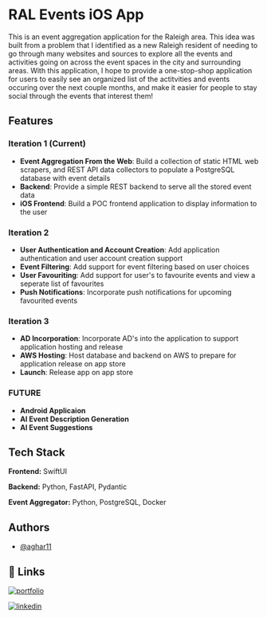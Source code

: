 
# RAL Events iOS App

This is an event aggregation application for the Raleigh area. This idea was built from a problem that I identified as a new Raleigh resident of needing to go through many websites and sources to explore all the events and activities going on across the event spaces in the city and surrounding areas. With this application, I hope to provide a one-stop-shop application for users to easily see an organized list of the actitvities and events occuring over the next couple months, and make it easier for people to stay social through the events that interest them!
## Features

### Iteration 1 (Current)
- **Event Aggregation From the Web**: Build a collection of static HTML web scrapers, and REST API data collectors to populate a PostgreSQL database with event details
- **Backend**: Provide a simple REST backend to serve all the stored event data
- **iOS Frontend**: Build a POC frontend application to display information to the user

### Iteration 2
- **User Authentication and Account Creation**: Add application authentication and user account creation support
- **Event Filtering**: Add support for event filtering based on user choices
- **User Favouriting**: Add support for user's to favourite events and view a seperate list of favourites
- **Push Notifications**: Incorporate push notifications for upcoming favourited events

### Iteration 3
- **AD Incorporation**: Incorporate AD's into the application to support application hosting and release
- **AWS Hosting**: Host database and backend on AWS to prepare for application release on app store
- **Launch**: Release app on app store

### FUTURE
- **Android Applicaion**
- **AI Event Description Generation**
- **AI Event Suggestions**


## Tech Stack

**Frontend:** SwiftUI

**Backend:** Python, FastAPI, Pydantic

**Event Aggregator:** Python, PostgreSQL, Docker
## Authors

- [@aghar11](https://github.com/aghar11)


## 🔗 Links

[![portfolio](https://img.shields.io/badge/my_portfolio-000?style=for-the-badge&logo=ko-fi&logoColor=white)](https://akarsh.ca/)

[![linkedin](https://img.shields.io/badge/linkedin-0A66C2?style=for-the-badge&logo=linkedin&logoColor=white)](https://www.linkedin.com/in/akarsh-gharge-5881541b6/)


